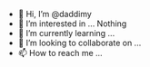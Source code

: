 - 👋 Hi, I’m @daddimy
- 👀 I’m interested in ... Nothing 
- 🌱 I’m currently learning ...
- 💞️ I’m looking to collaborate on ...
- 📫 How to reach me ...

<!---
daddimy/daddimy is a ✨ special ✨ repository because its `README.md` (this file) appears on your GitHub profile.
You can click the Preview link to take a look at your changes.
--->
